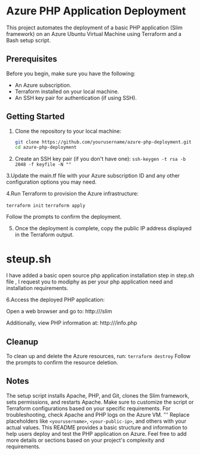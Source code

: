 # Azure PHP Application Deployment

This project automates the deployment of a basic PHP application (Slim framework) on an Azure Ubuntu Virtual Machine using Terraform and a Bash setup script.

## Prerequisites

Before you begin, make sure you have the following:

- An Azure subscription.
- Terraform installed on your local machine.
- An SSH key pair for authentication (if using SSH).

## Getting Started

1. Clone the repository to your local machine:

   ```bash
   git clone https://github.com/yourusername/azure-php-deployment.git
   cd azure-php-deployment
   
2. Create an SSH key pair (if you don't have one):
   ```ssh-keygen -t rsa -b 2048 -f keyfile -N "" ```

3.Update the main.tf file with your Azure subscription ID and any other configuration options you may need.

4.Run Terraform to provision the Azure infrastructure:

``` terraform init ```
```terraform apply ```

Follow the prompts to confirm the deployment.

5. Once the deployment is complete, copy the public IP address displayed in the Terraform output.

# steup.sh
I have added a basic open source php application installation step in step.sh file , I request you to modiphy as per your php application need and installation requirements.

6.Access the deployed PHP application:

Open a web browser and go to: http://<your-public-ip>/slim

Additionally, view PHP information at: http://<your-public-ip>/info.php

## Cleanup
To clean up and delete the Azure resources, run:
```terraform destroy```
Follow the prompts to confirm the resource deletion.

## Notes
The setup script installs Apache, PHP, and Git, clones the Slim framework, sets permissions, and restarts Apache.
Make sure to customize the script or Terraform configurations based on your specific requirements.
For troubleshooting, check Apache and PHP logs on the Azure VM.
'''
Replace placeholders like `<yourusername>`, `<your-public-ip>`, and others with your actual values. This README provides a basic structure and information to help users deploy and test the PHP application on Azure. Feel free to add more details or sections based on your project's complexity and requirements.
